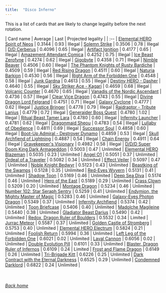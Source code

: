 ```yaml
---
title:  "Disco Inferno"
---
```


This is a list of cards that are likely to change legality before the next rotation.

| Card name | Average | Last | Projected legality |
| :-- |
[Elemental HERO Spirit of Neos](https://db.ygoprodeck.com/card/?search=Elemental%20HERO%20Spirit%20of%20Neos) | 0.3144 | 0.93 | Illegal |
[Solemn Strike](https://db.ygoprodeck.com/card/?search=Solemn%20Strike) | 0.3506 | 0.78 | Illegal |
[D/D Cerberus](https://db.ygoprodeck.com/card/?search=D/D%20Cerberus) | 0.4096 | 0.65 | Illegal |
[Artifact Ignition](https://db.ygoprodeck.com/card/?search=Artifact%20Ignition) | 0.4177 | 0.65 | Illegal |
[Amazement Attendant Comica](https://db.ygoprodeck.com/card/?search=Amazement%20Attendant%20Comica) | 0.4252 | 0.75 | Illegal |
[Ice Beast Zerofyne](https://db.ygoprodeck.com/card/?search=Ice%20Beast%20Zerofyne) | 0.4274 | 0.62 | Illegal |
[Gigobyte](https://db.ygoprodeck.com/card/?search=Gigobyte) | 0.4358 | 0.71 | Illegal |
[Nimble Beaver](https://db.ygoprodeck.com/card/?search=Nimble%20Beaver) | 0.4506 | 0.60 | Illegal |
[The Phantom Knights of Rusty Bardiche](https://db.ygoprodeck.com/card/?search=The%20Phantom%20Knights%20of%20Rusty%20Bardiche) | 0.4509 | 0.59 | Illegal |
[Red Rising Dragon](https://db.ygoprodeck.com/card/?search=Red%20Rising%20Dragon) | 0.4511 | 0.60 | Illegal |
[Naturia Barkion](https://db.ygoprodeck.com/card/?search=Naturia%20Barkion) | 0.4530 | 0.56 | Illegal |
[Right Arm of the Forbidden One](https://db.ygoprodeck.com/card/?search=Right%20Arm%20of%20the%20Forbidden%20One) | 0.4548 | 0.58 | Illegal |
[Junk Gardna](https://db.ygoprodeck.com/card/?search=Junk%20Gardna) | 0.4613 | 0.55 | Illegal |
[Destiny HERO - Dasher](https://db.ygoprodeck.com/card/?search=Destiny%20HERO%20-%20Dasher) | 0.4640 | 0.55 | Illegal |
[Sky Striker Ace - Kagari](https://db.ygoprodeck.com/card/?search=Sky%20Striker%20Ace%20-%20Kagari) | 0.4659 | 0.68 | Illegal |
[Volcanic Counter](https://db.ygoprodeck.com/card/?search=Volcanic%20Counter) | 0.4670 | 0.65 | Illegal |
[Vanadis of the Nordic Ascendant](https://db.ygoprodeck.com/card/?search=Vanadis%20of%20the%20Nordic%20Ascendant) | 0.4736 | 0.57 | Illegal |
[Clear Vice Dragon](https://db.ygoprodeck.com/card/?search=Clear%20Vice%20Dragon) | 0.4743 | 0.55 | Illegal |
[Divine Dragon Lord Felgrand](https://db.ygoprodeck.com/card/?search=Divine%20Dragon%20Lord%20Felgrand) | 0.4751 | 0.71 | Illegal |
[Galaxy Cyclone](https://db.ygoprodeck.com/card/?search=Galaxy%20Cyclone) | 0.4777 | 0.62 | Illegal |
[Justice Bringer](https://db.ygoprodeck.com/card/?search=Justice%20Bringer) | 0.4778 | 0.79 | Illegal |
[Raidraptor - Tribute Lanius](https://db.ygoprodeck.com/card/?search=Raidraptor%20-%20Tribute%20Lanius) | 0.4779 | 0.72 | Illegal |
[Generaider Boss Quest](https://db.ygoprodeck.com/card/?search=Generaider%20Boss%20Quest) | 0.4780 | 1.02 | Illegal |
[Ritual Beast Tamer Lara](https://db.ygoprodeck.com/card/?search=Ritual%20Beast%20Tamer%20Lara) | 0.4780 | 0.60 | Illegal |
[Infernity Launcher](https://db.ygoprodeck.com/card/?search=Infernity%20Launcher) | 0.4781 | 0.62 | Illegal |
[Dragonmaid Sheou](https://db.ygoprodeck.com/card/?search=Dragonmaid%20Sheou) | 0.4783 | 0.54 | Illegal |
[Lullaby of Obedience](https://db.ygoprodeck.com/card/?search=Lullaby%20of%20Obedience) | 0.4811 | 0.69 | Illegal |
[Successor Soul](https://db.ygoprodeck.com/card/?search=Successor%20Soul) | 0.4858 | 0.60 | Illegal |
[Boot-Up Admiral - Destroyer Dynamo](https://db.ygoprodeck.com/card/?search=Boot-Up%20Admiral%20-%20Destroyer%20Dynamo) | 0.4859 | 0.53 | Illegal |
[Skull Archfiend of Lightning](https://db.ygoprodeck.com/card/?search=Skull%20Archfiend%20of%20Lightning) | 0.4887 | 0.54 | Illegal |
[Chain Energy](https://db.ygoprodeck.com/card/?search=Chain%20Energy) | 0.4911 | 0.64 | Illegal |
[Gravekeeper's Visionary](https://db.ygoprodeck.com/card/?search=Gravekeeper's%20Visionary) | 0.4982 | 0.58 | Illegal |
[D/D/D Super Doom King Dark Armageddon](https://db.ygoprodeck.com/card/?search=D/D/D%20Super%20Doom%20King%20Dark%20Armageddon) | 0.5003 | 0.47 | Unlimited |
[Elemental HERO Blazeman](https://db.ygoprodeck.com/card/?search=Elemental%20HERO%20Blazeman) | 0.5035 | 0.23 | Unlimited |
[Angel O1](https://db.ygoprodeck.com/card/?search=Angel%20O1) | 0.5051 | 0.37 | Unlimited |
[Ordeal of a Traveler](https://db.ygoprodeck.com/card/?search=Ordeal%20of%20a%20Traveler) | 0.5082 | 0.34 | Unlimited |
[Effect Veiler](https://db.ygoprodeck.com/card/?search=Effect%20Veiler) | 0.5097 | 0.47 | Unlimited |
[Noble Knight Bedwyr](https://db.ygoprodeck.com/card/?search=Noble%20Knight%20Bedwyr) | 0.5123 | 0.43 | Unlimited |
[Beastking of the Swamps](https://db.ygoprodeck.com/card/?search=Beastking%20of%20the%20Swamps) | 0.5128 | 0.35 | Unlimited |
[Red-Eyes Wyvern](https://db.ygoprodeck.com/card/?search=Red-Eyes%20Wyvern) | 0.5131 | 0.41 | Unlimited |
[Shadow Toon](https://db.ygoprodeck.com/card/?search=Shadow%20Toon) | 0.5169 | 0.46 | Unlimited |
[Deep Sea Diva](https://db.ygoprodeck.com/card/?search=Deep%20Sea%20Diva) | 0.5174 | 0.46 | Unlimited |
[Hero of the East](https://db.ygoprodeck.com/card/?search=Hero%20of%20the%20East) | 0.5189 | 0.29 | Unlimited |
[Crass Clown](https://db.ygoprodeck.com/card/?search=Crass%20Clown) | 0.5209 | 0.20 | Unlimited |
[Montage Dragon](https://db.ygoprodeck.com/card/?search=Montage%20Dragon) | 0.5234 | 0.46 | Unlimited |
[Number 102: Star Seraph Sentry](https://db.ygoprodeck.com/card/?search=Number%20102:%20Star%20Seraph%20Sentry) | 0.5259 | 0.41 | Unlimited |
[Endymion, the Mighty Master of Magic](https://db.ygoprodeck.com/card/?search=Endymion,%20the%20Mighty%20Master%20of%20Magic) | 0.5283 | 0.46 | Unlimited |
[Galaxy-Eyes Photon Dragon](https://db.ygoprodeck.com/card/?search=Galaxy-Eyes%20Photon%20Dragon) | 0.5349 | 0.37 | Unlimited |
[Infernity Archfiend](https://db.ygoprodeck.com/card/?search=Infernity%20Archfiend) | 0.5374 | 0.42 | Unlimited |
[Toon Briefcase](https://db.ygoprodeck.com/card/?search=Toon%20Briefcase) | 0.5406 | 0.40 | Unlimited |
[Madolche Magileine](https://db.ygoprodeck.com/card/?search=Madolche%20Magileine) | 0.5440 | 0.38 | Unlimited |
[Gladiator Beast Darius](https://db.ygoprodeck.com/card/?search=Gladiator%20Beast%20Darius) | 0.5490 | 0.42 | Unlimited |
[Redox, Dragon Ruler of Boulders](https://db.ygoprodeck.com/card/?search=Redox,%20Dragon%20Ruler%20of%20Boulders) | 0.5532 | 0.34 | Limited |
[Jurrac Meteor](https://db.ygoprodeck.com/card/?search=Jurrac%20Meteor) | 0.5587 | 0.37 | Unlimited |
[Golden Castle of Stromberg](https://db.ygoprodeck.com/card/?search=Golden%20Castle%20of%20Stromberg) | 0.5753 | 0.40 | Unlimited |
[Elemental HERO Electrum](https://db.ygoprodeck.com/card/?search=Elemental%20HERO%20Electrum) | 0.5824 | 0.21 | Unlimited |
[Foolish Return](https://db.ygoprodeck.com/card/?search=Foolish%20Return) | 0.5994 | 0.36 | Unlimited |
[Left Leg of the Forbidden One](https://db.ygoprodeck.com/card/?search=Left%20Leg%20of%20the%20Forbidden%20One) | 0.6021 | 0.02 | Unlimited |
[Laval Cannon](https://db.ygoprodeck.com/card/?search=Laval%20Cannon) | 0.6056 | 0.02 | Unlimited |
[Double Evolution Pill](https://db.ygoprodeck.com/card/?search=Double%20Evolution%20Pill) | 0.6101 | 0.33 | Unlimited |
[Blaster, Dragon Ruler of Infernos](https://db.ygoprodeck.com/card/?search=Blaster,%20Dragon%20Ruler%20of%20Infernos) | 0.6109 | 0.24 | Limited |
[Frost and Flame Dragon](https://db.ygoprodeck.com/card/?search=Frost%20and%20Flame%20Dragon) | 0.6149 | 0.26 | Unlimited |
[Tri-Brigade Kitt](https://db.ygoprodeck.com/card/?search=Tri-Brigade%20Kitt) | 0.6226 | 0.25 | Unlimited |
[Dark Contract with the Eternal Darkness](https://db.ygoprodeck.com/card/?search=Dark%20Contract%20with%20the%20Eternal%20Darkness) | 0.6525 | 0.29 | Unlimited |
[Condemned Darklord](https://db.ygoprodeck.com/card/?search=Condemned%20Darklord) | 0.6822 | 0.24 | Unlimited |

<br>

###### [Back home](index)